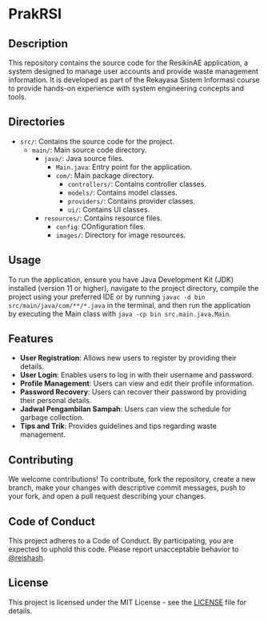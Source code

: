 # PrakRSI

## Description

This repository contains the source code for the ResikinAE application, a system designed to manage user accounts and provide waste management information. It is developed as part of the Rekayasa Sistem Informasi course to provide hands-on experience with system engineering concepts and tools.

## Directories

- `src/`: Contains the source code for the project.
  - `main/`: Main source code directory.
    - `java/`: Java source files.
      - `Main.java`: Entry point for the application.
      - `com/`: Main package directory.
        - `controllers/`: Contains controller classes.
        - `models/`: Contains model classes.
        - `providers/`: Contains provider classes.
        - `ui/`: Contains UI classes.
    - `resources/`: Contains resource files.
      - `config`: COnfiguration files.
      - `images/`: Directory for image resources.

## Usage

To run the application, ensure you have Java Development Kit (JDK) installed (version 11 or higher), navigate to the project directory, compile the project using your preferred IDE or by running `javac -d bin src/main/java/com/**/*.java` in the terminal, and then run the application by executing the Main class with `java -cp bin src.main.java.Main`.

## Features

- **User Registration**: Allows new users to register by providing their details.
- **User Login**: Enables users to log in with their username and password.
- **Profile Management**: Users can view and edit their profile information.
- **Password Recovery**: Users can recover their password by providing their personal details.
- **Jadwal Pengambilan Sampah**: Users can view the schedule for garbage collection.
- **Tips and Trik**: Provides guidelines and tips regarding waste management.

## Contributing

We welcome contributions! To contribute, fork the repository, create a new branch, make your changes with descriptive commit messages, push to your fork, and open a pull request describing your changes.

## Code of Conduct

This project adheres to a Code of Conduct. By participating, you are expected to uphold this code. Please report unacceptable behavior to [@reishash](github.com/reishash).

## License

This project is licensed under the MIT License - see the [LICENSE](LICENSE) file for details.
